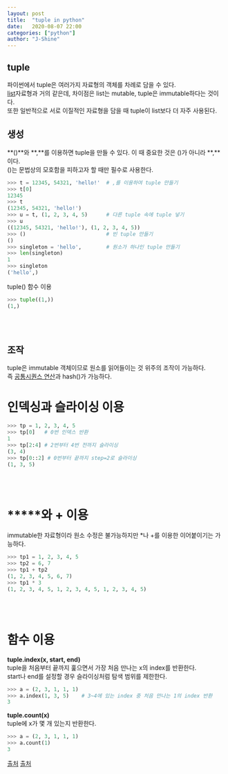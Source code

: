 ```yaml
---
layout: post
title:  "tuple in python"
date:   2020-08-07 22:00
categories: ["python"]
author: "J-Shine"
---
```


## **tuple**
파이썬에서 tuple은 여러가지 자료형의 객체를 차례로 담을 수 있다.<br>
[list](https://j-shine.github.io/python/2020/08/03/python-list.html)자료형과 거의 같은데, 차이점은 list는 mutable, tuple은 immutable하다는 것이다.<br>
또한 일반적으로 서로 이질적인 자료형을 담을 때 tuple이 list보다 더 자주 사용된다.<br>

## **생성**
**()**와 **,**를 이용하면 tuple을 만들 수 있다. 이 때 중요한 것은 ()가 아니라 **,**이다.<br>
()는 문법상의 모호함을 피하고자 할 때만 필수로 사용한다.<br>

```python
>>> t = 12345, 54321, 'hello!'  # ,를 이용하여 tuple 만들기
>>> t[0]
12345
>>> t
(12345, 54321, 'hello!')
>>> u = t, (1, 2, 3, 4, 5)      # 다른 tuple 속에 tuple 넣기
>>> u
((12345, 54321, 'hello!'), (1, 2, 3, 4, 5))
>>> ()                          # 빈 tuple 만들기
()
>>> singleton = 'hello',        # 원소가 하나인 tuple 만들기
>>> len(singleton)
1
>>> singleton
('hello',)
```
tuple() 함수 이용<br>
```python
>>> tuple((1,))
(1,)
```
<br><br>
## **조작**
tuple은 immutable 객체이므로 원소를 읽어들이는 것 위주의 조작이 가능하다.<br>
즉 [공통시퀀스 연산]()과 hash()가 가능하다.<br>

# 인덱싱과 슬라이싱 이용
```python
>>> tp = 1, 2, 3, 4, 5
>>> tp[0]   # 0번 인덱스 반환
1
>>> tp[2:4] # 2번부터 4번 전까지 슬라이싱
(3, 4)
>>> tp[0::2] # 0번부터 끝까지 step=2로 슬라이싱
(1, 3, 5)
```
<br><br>

# **\***와 **+** 이용 
immutable한 자료형이라 원소 수정은 불가능하지만 *나 +를 이용한 이어붙이기는 가능하다.<br>

```python
>>> tp1 = 1, 2, 3, 4, 5
>>> tp2 = 6, 7
>>> tp1 + tp2
(1, 2, 3, 4, 5, 6, 7)
>>> tp1 * 3
(1, 2, 3, 4, 5, 1, 2, 3, 4, 5, 1, 2, 3, 4, 5)
```
<br><br>

# 함수 이용

**tuple.index(x, start, end)**<br>
tuple을 처음부터 끝까지 훑으면서 가장 처음 만나는 x의 index를 반환한다.<br>
start나 end를 설정할 경우 슬라이싱처럼 탐색 범위를 제한한다.<br>
```python
>>> a = (2, 3, 1, 1, 1)
>>> a.index(1, 3, 5)    # 3~4에 있는 index 중 처음 만나는 1의 index 반환
3
```
**tuple.count(x)**<br>
tuple에 x가 몇 개 있는지 반환한다.<br>
```python
>>> a = (2, 3, 1, 1, 1)
>>> a.count(1)
3
```



[출처](https://docs.python.org/3/tutorial/)
[출처](https://docs.python.org/3/library/)
